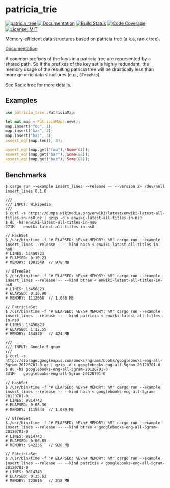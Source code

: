 # patricia_trie

[![patricia_tree](https://img.shields.io/crates/v/patricia_tree.svg)](https://crates.io/crates/patricia_tree)
[![Documentation](https://docs.rs/patricia_tree/badge.svg)](https://docs.rs/patricia_tree)
[![Build Status](https://travis-ci.org/sile/patricia_tree.svg?branch=master)](https://travis-ci.org/sile/patricia_tree)
[![Code Coverage](https://codecov.io/gh/sile/patricia_tree/branch/master/graph/badge.svg)](https://codecov.io/gh/sile/patricia_tree/branch/master)
[![License: MIT](https://img.shields.io/badge/license-MIT-blue.svg)](LICENSE)

Memory-efficient data structures based on patricia tree (a.k.a, radix tree).

[Documentation](https://docs.rs/patricia_tree)

A common prefixes of the keys in a patricia tree are represented by a shared path.
So if the prefixes of the key set is highly redundant,
the memory usage of the resulting patricia tree will be drastically less than
more generic data structures (e.g., `BTreeMap`).

See [Radix tree](https://en.wikipedia.org/wiki/Radix_tree) for more details.

## Examples

```rust
use patricia_trie::PatriciaMap;

let mut map = PatriciaMap::new();
map.insert("foo", 1);
map.insert("bar", 2);
map.insert("baz", 3);
assert_eq!(map.len(), 3);

assert_eq!(map.get("foo"), Some(&1));
assert_eq!(map.get("bar"), Some(&2));
assert_eq!(map.get("baz"), Some(&3));
```

## Benchmarks

```console
$ cargo run --example insert_lines --release -- --version 2> /dev/null
insert_lines 0.1.0

///
/// INPUT: Wikipedia
///
$ curl -s https://dumps.wikimedia.org/enwiki/latest/enwiki-latest-all-titles-in-ns0.gz | gzip -d > enwiki-latest-all-titles-in-ns0
$ du -hs enwiki-latest-all-titles-in-ns0
271M    enwiki-latest-all-titles-in-ns0

// HashSet
$ /usr/bin/time -f "# ELAPSED: %E\n# MEMORY: %M" cargo run --example insert_lines --release -- --kind hash < enwiki-latest-all-titles-in-ns0
# LINES: 13450823
# ELAPSED: 0:10.23
# MEMORY: 1001548  // 978 MB

// BTreeSet
$ /usr/bin/time -f "# ELAPSED: %E\n# MEMORY: %M" cargo run --example insert_lines --release -- --kind btree < enwiki-latest-all-titles-in-ns0
# LINES: 13450823
# ELAPSED: 0:10.90
# MEMORY: 1112068  // 1,086 MB

// PatriciaSet
$ /usr/bin/time -f "# ELAPSED: %E\n# MEMORY: %M" cargo run --example insert_lines --release -- --kind patricia < enwiki-latest-all-titles-in-ns0
# LINES: 13450823
# ELAPSED: 1:12.55
# MEMORY: 434340   // 424 MB

///
/// INPUT: Google 5-gram
///
$ curl -s http://storage.googleapis.com/books/ngrams/books/googlebooks-eng-all-5gram-20120701-0.gz | gzip -d > googlebooks-eng-all-5gram-20120701-0
$ du -hs googlebooks-eng-all-5gram-20120701-0
331M    googlebooks-eng-all-5gram-20120701-0

// HashSet
$ /usr/bin/time -f "# ELAPSED: %E\n# MEMORY: %M" cargo run --example insert_lines --release -- --kind hash < googlebooks-eng-all-5gram-20120701-0
# LINES: 9814743
# ELAPSED: 0:08.36
# MEMORY: 1115544  // 1,089 MB

// BTreeSet
$ /usr/bin/time -f "# ELAPSED: %E\n# MEMORY: %M" cargo run --example insert_lines --release -- --kind btree < googlebooks-eng-all-5gram-20120701-0
# LINES: 9814743
# ELAPSED: 0:06.85
# MEMORY: 942236   // 920 MB

// PatriciaSet
$ /usr/bin/time -f "# ELAPSED: %E\n# MEMORY: %M" cargo run --example insert_lines --release -- --kind patricia < googlebooks-eng-all-5gram-20120701-0
# LINES: 9814743
# ELAPSED: 0:25.62
# MEMORY: 223616   // 218 MB
```
